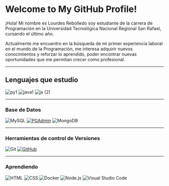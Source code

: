 
# Welcome to My GitHub Profile!
                                                                                                                                   

¡Hola! Mi nombre es Lourdes Rebolledo soy estudiante de la carrera de Programación en la Universidad Tecnológica Nacional
Regional San Rafael, cursando el último año.

Actualmente me encuentro en la búsqueda de mi primer experiencia laboral en el mundo de la Programación, me interesa adquirir 
nuevos conocimientos y reforzar lo aprendido, poder encontrar nuevas oportunidades que me permitan crecer como profesional.

-----------------------------------------------------------------------------------------------------------------------------
## Lenguajes que estudio

![py1](https://github.com/lulyrp/lulyrp/assets/112672568/1d778d09-7acf-46ca-b54f-ade8792f27db)
![java1](https://github.com/lulyrp/lulyrp/assets/112672568/8197f92c-3043-4a92-a1d7-462dd70368d0)
![js (2)](https://github.com/lulyrp/lulyrp/assets/112672568/28cb9b8f-1776-4bd3-88dd-e06863c88afd)

----------------------------------------------------------------------------------------------------------------------------------------------
### Base de Datos
![MySQL](https://img.shields.io/badge/-MySQL-4479A1?style=for-the-badge&logo=mysql&logoColor=white)
[![PGAdmin](https://img.shields.io/badge/-PGAdmin-336791?style=for-the-badge&logo=postgresql&logoColor=white)](https://www.pgadmin.org/)
![MongoDB](https://img.shields.io/badge/-MongoDB-47A248?style=for-the-badge&logo=mongodb&logoColor=white)

----------------------------------------------------------------------------------------------------------------------------------------------
### Herramientas de control de Versiones
![Git](https://img.shields.io/badge/-Git-F05032?style=for-the-badge&logo=git&logoColor=white)
[![GitHub](https://img.shields.io/badge/-GitHub-181717?style=for-the-badge&logo=github&logoColor=white)](https://github.com/)

----------------------------------------------------------------------------------------------------------------------------------------------
### Aprendiendo

![HTML](https://img.shields.io/badge/-HTML-E34F26?style=for-the-badge&logo=html5&logoColor=white)
![CSS](https://img.shields.io/badge/-CSS-1572B6?style=for-the-badge&logo=css3&logoColor=white)
![Docker](https://img.shields.io/badge/-Docker-2496ED?style=for-the-badge&logo=docker&logoColor=white)
![Node.js](https://img.shields.io/badge/-Node.js-339933?style=for-the-badge&logo=node.js&logoColor=white)
![Visual Studio Code](https://img.shields.io/badge/-Visual%20Studio%20Code-007ACC?style=for-the-badge&logo=visual-studio-code&logoColor=white)














